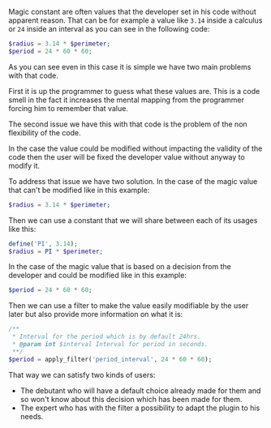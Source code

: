 Magic constant are often values that the developer set in his code without apparent reason.
That can be for example a value like `3.14` inside a calculus or `24` inside an interval as you can see in the following code:

```php
$radius = 3.14 * $perimeter;
$period = 24 * 60 * 60;
```

As you can see even in this case it is simple we have two main problems with that code.

First it is up the programmer to guess what these values are. This is a code smell in the fact it increases the mental mapping from the programmer forcing him to remember that value.

The second issue we have this with that code is the problem of the non flexibility of the code.

In the case the value could be modified without impacting the validity of the code then the user will be fixed the developer value without anyway to modify it.

To address that issue we have two solution.
In the case of the magic value that can't be modified like in this example:

```php
$radius = 3.14 * $perimeter;
```

Then we can use a constant that we will share between each of its usages like this:

```php
define('PI', 3.14);
$radius = PI * $perimeter;
```

In the case of the magic value that is based on a decision from the developer and could be modified like in this example:

```php
$period = 24 * 60 * 60;
```

Then we can use a filter to make the value easily modifiable by the user later but also provide more information on what it is:

```php
/**
 * Interval for the period which is by default 24hrs.
 * @param int $interval Interval for period in seconds.
 **/
$period = apply_filter('period_interval', 24 * 60 * 60);
```

That way we can satisfy two kinds of users:

- The debutant who will have a default choice already made for them and so won't know about this decision which has been made for them.
- The expert who has with the filter a possibility to adapt the plugin to his needs.